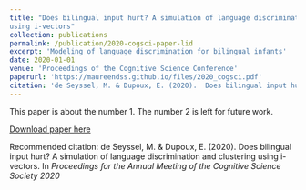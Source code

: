 ```yaml
---
title: "Does bilingual input hurt? A simulation of language discrimination and clustering
using i-vectors"
collection: publications
permalink: /publication/2020-cogsci-paper-lid
excerpt: 'Modeling of language discrimination for bilingual infants'
date: 2020-01-01
venue: 'Proceedings of the Cognitive Science Conference'
paperurl: 'https://maureendss.github.io/files/2020_cogsci.pdf'
citation: 'de Seyssel, M. & Dupoux, E. (2020).  Does bilingual input hurt? A simulation of language discrimination and clustering using i-vectors. In <i>Proceedings for the Annual Meeting of the Cognitive Science Society 2020<\i>'
---
```

This paper is about the number 1. The number 2 is left for future work.

[Download paper here](https://cognitivesciencesociety.org/cogsci20/papers/0683/0683.pdf)

Recommended citation: de Seyssel, M. & Dupoux, E. (2020). Does bilingual input hurt? A simulation of language discrimination and clustering using i-vectors. In *Proceedings for the Annual Meeting of the Cognitive Science Society 2020*
